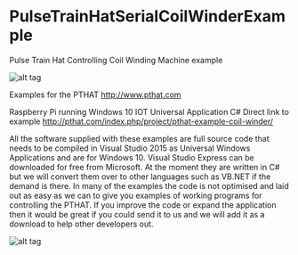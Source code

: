 # PulseTrainHatSerialCoilWinderExample
Pulse Train Hat Controlling Coil Winding Machine example

![alt tag](https://i1.wp.com/pthat.com/wp-content/uploads/2017/02/CoilWinder.png)

Examples for the PTHAT http://www.pthat.com

Raspberry Pi running Windows 10 IOT Universal Application C#
Direct link to example http://pthat.com/index.php/project/pthat-example-coil-winder/

All the software supplied with these examples are full source code that needs to be compiled in Visual Studio 2015 as Universal Windows Applications and are for Windows 10. Visual Studio Express can be downloaded for free from Microsoft. At the moment they are written in C# but we will convert them over to other languages such as VB.NET if the demand is there. In many of the examples the code is not optimised and laid out as easy as we can to give you examples of working programs for controlling the PTHAT. If you improve the code or expand the application then it would be great if you could send it to us and we will add it as a download to help other developers out.

![alt tag](https://i0.wp.com/pthat.com/wp-content/uploads/2016/12/4F-1.png)
